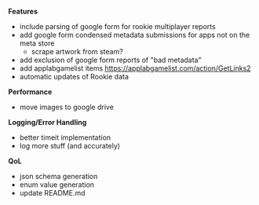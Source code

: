 **Features**
- include parsing of google form for rookie multiplayer reports
- add google form condensed metadata submissions for apps not on the meta store
  - scrape artwork from steam?
- add exclusion of google form reports of "bad metadata"
- add applabgamelist items https://applabgamelist.com/action/GetLinks2
- automatic updates of Rookie data

**Performance**
- move images to google drive

**Logging/Error Handling**
- better timeit implementation
- log more stuff (and accurately)
  
**QoL**
- json schema generation
- enum value generation
- update README.md